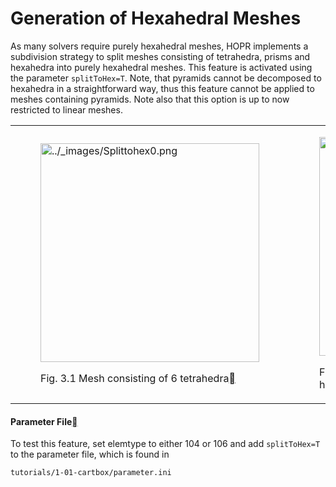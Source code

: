 # Generation of Hexahedral Meshes

As many solvers require purely hexahedral meshes, HOPR implements a subdivision strategy to split meshes consisting of tetrahedra, prisms and hexahedra into purely hexahedral meshes. This feature is activated using the parameter `splitToHex=T`. Note, that pyramids cannot be decomposed to hexahedra in a straightforward way, thus this feature cannot be applied to meshes containing pyramids. Note also that this option is up to now restricted to linear meshes. 

<table align="center" style="width:100%">
  <tr>
    <td style="width:50%">
        <figure id="fig-splittohex0">
        <a class="reference internal image-reference" href="../_images/Splittohex0.png"><img alt="../_images/Splittohex0.png" src="../_images/Splittohex0.png" style="height: 350px;" /></a>
        <figcaption>
        <p><span class="caption-number">Fig. 3.1 </span><span class="caption-text">Mesh consisting of 6 tetrahedra</span><a class="headerlink" href="#fig-splittohex0" title="Permalink to this image"></a></p>
        </figcaption>
        </figure>
    </td>
    <td style="width:50%">
        <figure id="fig-splittohex1">
        <a class="reference internal image-reference" href="../_images/Splittohex1.png"><img alt="../_images/Splittohex1.png" src="../_images/Splittohex1.png" style="height: 350px;" /></a>
        <figcaption>
        <p><span class="caption-number">Fig. 3.2 </span><span class="caption-text">Each tetrahedron subdivided into 4 hexahedra</span><a class="headerlink" href="#fig-splittohex1" title="Permalink to this image"></a></p>
        </figcaption>
        </figure>
    </td>
  </tr>
</table>

<h4>Parameter File<a class="headerlink" href="#parameter-file" title="Permalink to this heading"></a></h4>

To test this feature, set elemtype to either 104 or 106 and add `splitToHex=T` to the parameter file, which is found in

    tutorials/1-01-cartbox/parameter.ini